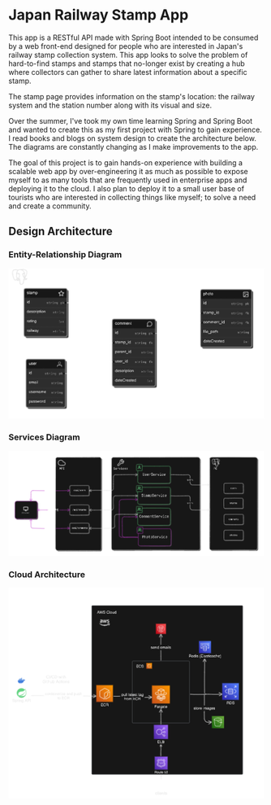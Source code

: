 # Japan Railway Stamp App

This app is a RESTful API made with Spring Boot intended to be consumed by a web front-end designed for people who are interested in Japan's railway stamp collection system. This app looks to solve the problem of hard-to-find stamps and stamps that
no-longer exist by creating a hub where collectors can gather to share latest information about a specific stamp.

The stamp page provides information on the stamp's location: the railway system and the station number along with its visual and size.

Over the summer, I've took my own time learning Spring and Spring Boot and wanted to create this as my first project with Spring to gain experience. I read books and blogs on system design to create the architecture below.
The diagrams are constantly changing as I make improvements to the app.

The goal of this project is to gain hands-on experience with building a scalable web app by over-engineering it as much as possible to expose myself to as many tools that are frequently used
in enterprise apps and deploying it to the cloud. I also plan to deploy it to a small user base of tourists who are interested in collecting things like myself; to solve a need and create a community.

## Design Architecture

### Entity-Relationship Diagram
![image](diagrams/db.png)

### Services Diagram
![image](diagrams/services.png)


### Cloud Architecture
![image](diagrams/cloud.png)

